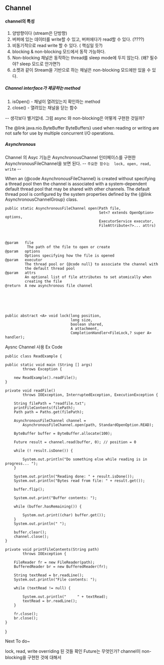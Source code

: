 ## Channel

#### channel의 특성
1. 양방향이다 (stream은 단방향)
2. 버퍼에 있는 데이터를 write할 수 있고, 버퍼에다가 read할 수 있다. (????)
3. 비동기적으로 read write 할 수 있다. ( 핵심일 듯?)
4. blocking & non-blocking 모드에서 동작 가능하다.
5. Non-blocking 채널은 동작하는 thread를 sleep mode에 두지 않는다. (왜? 필수야? sleep 모드로 안가면?)
6. 소켓과 같이 Stream을 기반으로 하는 채널은 non-blocking 모드에만 있을 수 있다. 





##### Channel interface가 제공하는 method 
1. isOpen() - 채널이 열려있는지 확인하는 method
2. close() - 열려있는 채널을 닫는 함수

-- 생각보다 별거없네. 그럼 async 와 non-blocking은 어떻게 구현한 것일까?


 The
 @link java.nio.ByteBuffer ByteBuffers} used when reading or writing are not
 safe for use by multiple concurrent I/O operations.

##### Asynchronous
Channel 의 Asyc 기능은 AsynchronousChannel 인터페이스를 구현한 AsynchronousFileChannel을 보면 된다.
-- `주요한 함수는  lock, open, read, write` -- 



When an {@code AsynchronousFileChannel} is created without specifying a thread pool then the channel is associated with a system-dependent default thread pool that may be shared with other channels. The default thread pool is configured by the system properties defined by the {@link AsynchronousChannelGroup} class.


    public static AsynchronousFileChannel open(Path file,
                                               Set<? extends OpenOption> options,
                                               ExecutorService executor,
                                               FileAttribute<?>... attrs)
                                               
                                               
                                               
    @param   file
              The path of the file to open or create
    @param   options
             Options specifying how the file is opened
    @param   executor
             The thread pool or {@code null} to associate the channel with
             the default thread pool
    @param   attrs
             An optional list of file attributes to set atomically when
             creating the file
    @return  A new asynchronous file channel






    public abstract <A> void lock(long position,
                                  long size,
                                  boolean shared,
                                  A attachment,
                                  CompletionHandler<FileLock,? super A> handler);
                                  
                                 
                                 
Aysnc Channel 사용 Ex Code
                                 
    public class ReadExample {

    public static void main (String [] args)
            throws Exception {
	
        new ReadExample().readFile();
    }
	
    private void readFile()
            throws IOException, InterruptedException, ExecutionException {
	
        String filePath = "readfile.txt";
        printFileContents(filePath);
        Path path = Paths.get(filePath);
		
        AsynchronousFileChannel channel =
            AsynchronousFileChannel.open(path, StandardOpenOption.READ);
		
        ByteBuffer buffer = ByteBuffer.allocate(100);

        Future result = channel.read(buffer, 0); // position = 0
			
        while (! result.isDone()) {
			
            System.out.println("Do something else while reading is in progress... ");
        }
		
        System.out.println("Reading done: " + result.isDone());
        System.out.println("Bytes read from file: " + result.get()); 

        buffer.flip();
		
        System.out.print("Buffer contents: ");
		
        while (buffer.hasRemaining()) {
				
            System.out.print((char) buffer.get());                
        }
        System.out.println(" ");

        buffer.clear();
        channel.close();
    }
	
    private void printFileContents(String path)
            throws IOException {

        FileReader fr = new FileReader(path);
        BufferedReader br = new BufferedReader(fr);
		
        String textRead = br.readLine();
        System.out.println("File contents: ");
		
        while (textRead != null) {
		
            System.out.println("     " + textRead);
            textRead = br.readLine();
        }
		
        fr.close();
        br.close();
    }
}                                  	
                                  
                                  
                                  
                                  




                                  
Next To do~

lock, read, write overriding 된 것들 확인
Future는 무엇인가?
channel이 non-blocking을 구현한 것에 대해서